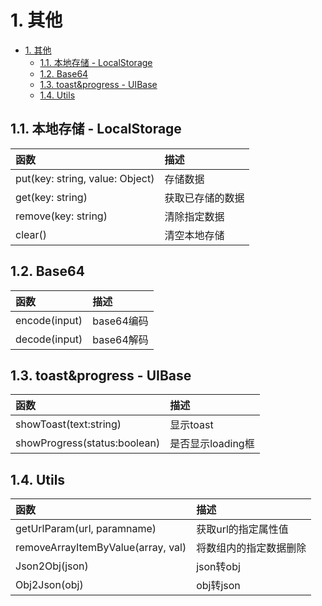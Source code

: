 # 1. 其他
<!-- TOC -->

- [1. 其他](#1-其他)
    - [1.1. 本地存储 - LocalStorage](#11-本地存储---localstorage)
    - [1.2. Base64](#12-base64)
    - [1.3. toast&progress - UIBase](#13-toastprogress---uibase)
    - [1.4. Utils](#14-utils)

<!-- /TOC -->
## 1.1. 本地存储 - LocalStorage
函数 | 描述
:- | :-
put(key: string, value: Object) |存储数据
get(key: string)|获取已存储的数据
remove(key: string)|清除指定数据
clear()|清空本地存储
## 1.2. Base64
函数 | 描述
:- | :-
encode(input) |base64编码
decode(input)|base64解码
## 1.3. toast&progress - UIBase
函数 | 描述
:- | :-
showToast(text:string) |显示toast
showProgress(status:boolean)|是否显示loading框
## 1.4. Utils
函数 | 描述
:- | :-
getUrlParam(url, paramname) |获取url的指定属性值
removeArrayItemByValue(array, val)|将数组内的指定数据删除
Json2Obj(json)|json转obj
Obj2Json(obj)|obj转json
